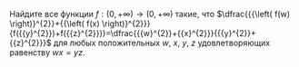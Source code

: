 Найдите все функции $f:\left( 0,+\infty  \right)\to \left( 0,+\infty  \right)$ такие, что 
$\dfrac{{{\left( f(w) \right)}^{2}}+{{\left( f(x) \right)}^{2}}}{f({{y}^{2}})+f({{z}^{2}})}=\dfrac{{{w}^{2}}+{{x}^{2}}}{{{y}^{2}}+{{z}^{2}}}$
 для любых положительных $w$, $x$, $y$, $z$ удовлетворяющих равенству $wx=yz$.